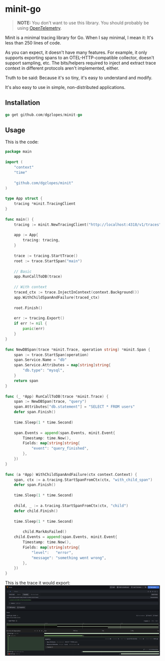 # minit-go

> **NOTE:** You don't want to use this library. You should probably be using [OpenTelemetry](https://opentelemetry.io/).

Minit is a minimal tracing library for Go. When I say minimal, I mean it: It's less than 250 lines of code.

As you can expect, it doesn't have many features. For example, it only supports exporting spans to an OTEL-HTTP-compatible collector, doesn't support sampling, etc. The bits/helpers required to inject and extract trace context in different protocols aren't implemented, either. 

Truth to be said: Because it's so tiny, it's easy to understand and modify. 

It's also easy to use in simple, non-distributed applications.

## Installation

```go
go get github.com/dgzlopes/minit-go
```

## Usage

This is the code:
```go
package main

import (
	"context"
	"time"

	"github.com/dgzlopes/minit"
)

type App struct {
	tracing *minit.TracingClient
}

func main() {
	tracing := minit.NewTracingClient("http://localhost:4318/v1/traces")

	app := App{
		tracing: tracing,
	}

	trace := tracing.StartTrace()
	root := trace.StartSpan("main")

	// Basic
	app.RunCallToDB(trace)

	// With context
	traced_ctx := trace.InjectInContext(context.Background())
	app.WithChildSpanAndFailure(traced_ctx)

	root.Finish()

	err := tracing.Export()
	if err != nil {
		panic(err)
	}
}

func NewDBSpan(trace *minit.Trace, operation string) *minit.Span {
	span := trace.StartSpan(operation)
	span.Service.Name = "db"
	span.Service.Attributes = map[string]string{
		"db.type": "mysql",
	}
	return span
}

func (_ *App) RunCallToDB(trace *minit.Trace) {
	span := NewDBSpan(trace, "query")
	span.Attributes["db.statement"] = "SELECT * FROM users"
	defer span.Finish()

	time.Sleep(1 * time.Second)

	span.Events = append(span.Events, minit.Event{
		Timestamp: time.Now(),
		Fields: map[string]string{
			"event": "query_finished",
		},
	})
}

func (a *App) WithChildSpanAndFailure(ctx context.Context) {
	span, ctx := a.tracing.StartSpanFromCtx(ctx, "with_child_span")
	defer span.Finish()

	time.Sleep(1 * time.Second)

	child, _ := a.tracing.StartSpanFromCtx(ctx, "child")
	defer child.Finish()

	time.Sleep(1 * time.Second)

        child.MarkAsFailed()
	child.Events = append(span.Events, minit.Event{
		Timestamp: time.Now(),
		Fields: map[string]string{
			"level":   "error",
			"message": "something went wrong",
		},
	})
}
```

This is the trace it would export:
![Screenshot](./screenshot.png)
